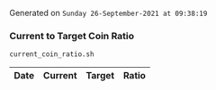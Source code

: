Generated on `Sunday 26-September-2021 at 09:38:19`

### Current to Target Coin Ratio
`current_coin_ratio.sh`

Date|Current|Target|Ratio
---|---|---|---
